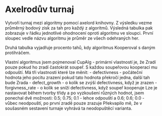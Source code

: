 # Axelrodův turnaj
Vytvoří turnaj mezi algoritmy pomocí axelord knihovny.
Z výsledku vezme průměrný bodový zisk za tah pro každý z algoritmů.
Výsledná tabulka pak zobrazuje v řádku jednotlivé ohodnocení 
oproti algoritmu ve sloupci.
První sloupec vedle názvu algoritmu je průměr ze všech odehraných her.

Druhá tabulka vyjadřuje procento tahů, 
kdy algoritmus Kooperoval s daným protihráčem.


Vlastní algoritmus jsem pojmenoval CupAlg - primární vlastností je, 
že Zradí pouze pokud ho zradí častokrát soupeř.
S každou soupeřovou kooperací mu odpouští.
Má tři vlastnosti které lze měnit:
    - defectivness - počáteční hodnota jeho pocitu zrazení
        pokud tato hodnota překročí jedna, další tah bude Zrada
    - defect_growth - o kolik se zvýší defectivness, když je zrazen
    - forgivness_rate - o kolik se sníží defectivness, když soupeř kooperuje
Lze je nastavovat během tvorby třídy a po vyzkoušení různých hodnot,
jsem ponechal dvě možnosti:
   0.5; 0.75; 0.1 - lehce odpouští
   a
   0.6; 0.6; 0.0 - vůbec neodpouští, po první zradě pouze zrazuje
Překvapilo mě, že v soušasném sestavení turnaje vyhrává ta neodopuštěcí varianta. 
